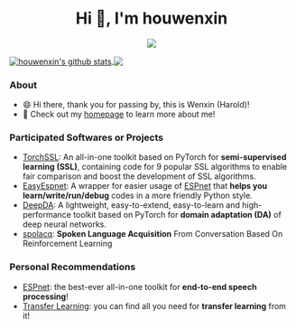 <h1 align="center">Hi 👋, I'm houwenxin</h1>

<p align="center"> 
  <img src="https://profile-counter.glitch.me/houwenxin/count.svg" />
</p>

<a href="https://github.com/houwenxin">
  <img align="center" src="https://github-readme-stats-vert-nine.vercel.app/api?username=houwenxin&count_private=true&show_icons=true&hide=prs&role=OWNER,ORGANIZATION_MEMBER,COLLABORATOR" alt="houwenxin's github stats" />
</a>

<a href="https://github.com/houwenxin">
  <!-- Change the `github-readme-stats.anuraghazra1.vercel.app` to `github-readme-stats.vercel.app`  -->
  <img align="center" src="https://github-readme-stats-teal.vercel.app/api/top-langs/?username=houwenxin&layout=compact" />
</a>

### About

- 😄 Hi there, thank you for passing by, this is Wenxin (Harold)!
- 👯 Check out my [homepage](https://houwx.net/) to learn more about me!

### Participated Softwares or Projects

- [TorchSSL](https://github.com/TorchSSL/TorchSSL): An all-in-one toolkit based on PyTorch for **semi-supervised learning (SSL)**, containing code for 9 popular SSL algorithms to enable fair comparison and boost the development of SSL algorithms.
- [EasyEspnet](https://github.com/jindongwang/EasyEspnet): A wrapper for easier usage of [ESPnet](https://github.com/espnet/espnet) that **helps you learn/write/run/debug** codes in a more friendly Python style.
- [DeepDA](https://github.com/jindongwang/transferlearning/tree/master/code/DeepDA): A lightweight, easy-to-extend, easy-to-learn and high-performance toolkit based on PyTorch for **domain adaptation (DA)** of deep neural networks.
- [spolacq](https://github.com/tttslab/spolacq): **Spoken Language Acquisition** From Conversation Based On Reinforcement Learning

### Personal Recommendations
- [ESPnet](https://github.com/espnet/espnet): the best-ever all-in-one toolkit for **end-to-end speech processing**!
- [Transfer Learning](https://github.com/jindongwang/transferlearning): you can find all you need for **transfer learning** from it!

<!-- - 😄 Hi there, this is Wenxin Hou. I am a final-year Master student at Tokyo Institute of Technology (Tokyo Tech).
- 🔭 My research interest includes speech processing (speech recognition & synthesis, sound anomaly detection, spoken language acquisition), transfer learning and its applications in speech processing.
- 🌱 I am also interested in NLP field, like representation learning, and neural machinie translation!
- 👯 I am open to collaboration, feel free to contact me via Email (👈)!
- ⚡ Please check my [homepage](https://houwenxin.github.io) for my CV and latest update!
 -->


<!--
**houwenxin/houwenxin** is a ✨ _special_ ✨ repository because its `README.md` (this file) appears on your GitHub profile.

Here are some ideas to get you started:

- 🔭 I’m currently working on ...
- 🌱 I’m currently learning ...
- 👯 I’m looking to collaborate on ...
- 🤔 I’m looking for help with ...
- 💬 Ask me about ...
- 📫 How to reach me: ...
- 😄 Pronouns: ...
- ⚡ Fun fact: ...
-->
